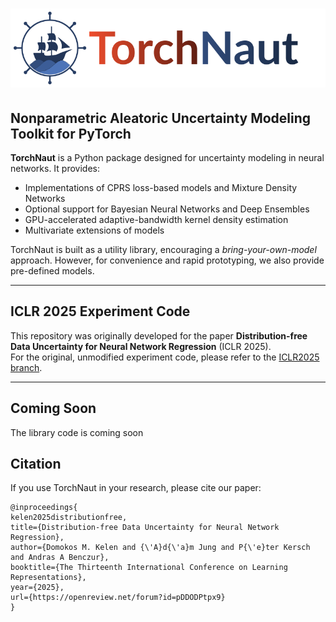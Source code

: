# ![TorchNaut](https://github.com/proto-n/torch-naut/raw/main/static/naut-text.png)

## Nonparametric Aleatoric Uncertainty Modeling Toolkit for PyTorch

**TorchNaut** is a Python package designed for uncertainty modeling in neural networks. It provides:

- Implementations of CPRS loss-based models and Mixture Density Networks  
- Optional support for Bayesian Neural Networks and Deep Ensembles  
- GPU-accelerated adaptive-bandwidth kernel density estimation  
- Multivariate extensions of models  

TorchNaut is built as a utility library, encouraging a *bring-your-own-model* approach. However, for convenience and rapid prototyping, we also provide pre-defined models.

---

## ICLR 2025 Experiment Code

This repository was originally developed for the paper **Distribution-free Data Uncertainty for Neural Network Regression** (ICLR 2025).  
For the original, unmodified experiment code, please refer to the [ICLR2025 branch](https://github.com/proto-n/torch-naut/tree/iclr2025).

---

## Coming Soon

The library code is coming soon

## Citation

If you use TorchNaut in your research, please cite our paper:  
```
@inproceedings{
kelen2025distributionfree,
title={Distribution-free Data Uncertainty for Neural Network Regression},
author={Domokos M. Kelen and {\'A}d{\'a}m Jung and P{\'e}ter Kersch and Andras A Benczur},
booktitle={The Thirteenth International Conference on Learning Representations},
year={2025},
url={https://openreview.net/forum?id=pDDODPtpx9}
}
```
